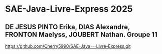 # SAE-Java-Livre-Express 2025

## DE JESUS PINTO Erika, DIAS Alexandre, FRONTON Maelyss, JOUBERT Nathan. Groupe 11

https://github.com/Cherry5990/SAE-Java---Livre-Express.git

